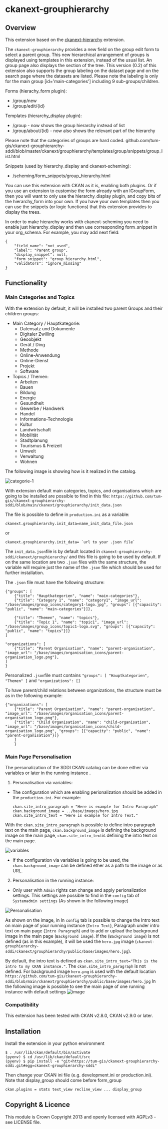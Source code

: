 # ckanext-grouphierarchy
## Overview
This extension based on the [ckanext-hierarchy](https://github.com/ckan/ckanext-hierarchy) extension.


The `ckanext-grouphierarchy` provides a new field on the group edit form to select a parent group. This new hierarchical arrangement of groups is displayed
using templates in this extension, instead of the usual list. An group
page also displays the section of the tree.
This version (0.2) of this extension also supports the group labeling on the dataset page and on the search page where the datasets are listed. Please note the labeling is only for the main group [id='main-categories'] including 9 sub-groups/children. 

Forms (hierachy_form plugin):
* /group/new
* /group/edit/{id}

Templates (hierarchy_display plugin):
* /group - now shows the group hierarchy instead of list
* /group/about/{id} - now also shows the relevant part of the hierarchy

Please note that the categories of groups are hard coded.
github.com/tum-gis/ckanext-grouphierarchy-sddi/blob/master/ckanext/grouphierarchy/templates/group/snippets/group_list.html


Snippets (used by hierarchy_display and ckanext-scheming):
* /scheming/form_snippets/group_hierarchy.html

You can use this extension with CKAN as it is, enabling both plugins. Or if you
use an extension to customise the form already with an IGroupForm, then you
will want to only use the hierarchy_display plugin, and copy bits of the
hierarchy_form into your own. If you have your own templates then you can use
the snippets (or logic functions) that this extension provides to display the
trees.

In order to make hierarchy works with ckanext-scheming you need to enable just
hierarchy_display and then use corresponding form_snippet in your org_schema.
For example, you may add next field:
```
{
    "field_name": "not_used",
    "label": "Parent group",
    "display_snippet": null,
    "form_snippet": "group_hierarchy.html",
    "validators": "ignore_missing"
}
```

## Functionality

### Main Categories and Topics
With the extension by default, it will be installed two parent Groups and their children groups:
* Main Category / Hauptkategorie:
  * Datensatz und Dokumente
  * Digitaler Zwilling
  * Geoobjekt
  * Gerät / Ding
  * Methode
  * Online-Anwendung
  * Online-Dienst
  * Projekt
  * Software
* Topics / Themen:
  * Arbeiten
  * Bauen
  * Bildung
  * Energie
  * Gesundheit
  * Gewerbe / Handwerk
  * Handel
  * Informations-Technologie
  * Kultur
  * Landwirtschaft
  * Mobilität
  * Stadtplanung
  * Tourismus & Freizeit
  * Umwelt
  * Verwaltung
  * Wohnen

The following image is showing how is it realized in the catalog.

![categorie-1](https://github.com/tum-gis/ckanext-grouphierarchy-sddi/assets/93824048/854d1a78-3bbf-42cf-b153-2225d59e28d4)


With extension default main categories, topics, and organisations which are going to be installed are possible to find in this file: 
`https://github.com/tum-gis/ckanext-grouphierarchy-sddi/blob/main/ckanext/grouphierarchy/init_data.json`

The file is possible to define in `production.ini` as a variable:
```
ckanext.grouphierarchy.init_data=name_init_data_file.json
```
or
```
ckanext.grouphierarchy.init_data= `url to your .json file`
```
The `init_data.json`file is by default located in `ckanext-grouphierarchy-sddi/ckanext/grouphierarchy/` and this file is going to be used by default. If on the same location are two `.json` files with the same structure, the variable will require just the name of the `.json` file which should be used for further installation.

The `.json` file must have the following structure:
```
{"groups": [
    {"title": "Hauptkategorien", "name": "main-categories"},
    {"title": "Category 1", "name": "category1", "image_url": "/base/images/group_icons/category1-logo.jpg", "groups": [{"capacity": "public", "name": "main-categories"}]},

    {"title": "Themen", "name": "topics"},
    {"title": "Topic 1", "name": "topic1", "image_url": "/base/images/group_icons/topic1-logo.svg", "groups": [{"capacity": "public", "name": "topics"}]}
]

"organizations": [
    {"title": "Parent Organisation", "name": "parent-organisation", "image_url": "/base/images/organisation_icons/parent-organisation_logo.png"},
]
}
```
Personalized `.json`file must contains `"groups": [ "Hauptkategorien", "Themen" ]` and `"organizations": []`

To have parent/child relations between organizations, the structure must be as in the following example:

```
{"organizations": [
    {"title": "Parent Organisation", "name": "parent-organisation", "image_url": "/base/images/organisation_icons/parent-organisation_logo.png"},
    {"title": "Child Organisation", "name": "child-organisation", "image_url": "/base/images/organisation_icons/child-organisation_logo.png", "groups": [{"capacity": "public", "name": "parent-organisation"}]}
	]
	}
```


### Main Page Personalisation

The personalization of the SDDI CKAN catalog can be done either via variables or later in the running instance .
1. Personalisation via variables:
- The configuration which are enabling perionalization should be added in the `production.ini`. For example:
    ```
    ckan.site_intro_paragraph = "Here is example for Intro Paragraph"
    ckan.background_image = ../base/images/hero.jpg 
    ckan.site_intro_text = "Here is example for Intro Text."
With the `ckan.site_intro_paragraph` is possible to define intro paragraph text on the main page, `ckan.background_image` is defining the background image on the main page, `ckan.site_intro_text`is defining the intro text on the main page.

![variables](https://github.com/tum-gis/ckanext-grouphierarchy-sddi/assets/93824048/4c309aa3-dd0d-4bdd-9b86-bf80ca916ce1)

- If the configuration via variables is going to be used, the `ckan.background_image` can be defined ether as a path to the image or as URL.

2. Personalisation in the running instance:
- Only user with `Admin` rights can change and apply perionalization settings.
This settings are possible to find in the `config` tab of `Systemadmin settings` (As shown in the following image)

![Personalisation](https://github.com/tum-gis/ckanext-grouphierarchy-sddi/assets/93824048/1df24bd5-a66d-4fd7-8195-6abcf0cf98d7)

As shown on the image, in In `config` tab is possible to change the Intro text on main page of your running instance (`Intro Text`), Paragraph under intro text on main page (`Intro Paragraph`) and to add or upload the background image in the main page (`Background image`).
If the (`Background image`) is not defined (as in this example), it will be used the `hero.jpg` image (`ckanext-grouphierarchy-sddi/ckanext/grouphierarchy/public/base/images/hero.jpg`).

By default, the intro text is defined as `ckan.site_intro_text="This is the intro to my CKAN instance."`. The `ckan.site_intro_paragraph` is not defined. For background image  `hero.png` is used with the default location `https://github.com/tum-gis/ckanext-grouphierarchy-sddi/blob/main/ckanext/grouphierarchy/public/base/images/hero.jpg`
In the following image is possible to see the main page of one running instance with default settings
![image](https://github.com/tum-gis/ckanext-grouphierarchy-sddi/assets/93824048/801a2685-9398-4f13-b881-a14a2eb25bb5)


### Compatibility

This extension has been tested with CKAN v2.8.0, CKAN v2.9.0 or later.

## Installation

Install the extension in your python environment
```
$ . /usr/lib/ckan/default/bin/activate
(pyenv) $ cd /usr/lib/ckan/default/src
(pyenv) $ pip install -e "git+https://tum-gis/ckanext-grouphierarchy-sddi.git#egg=ckanext-grouphierarchy-sddi"
```
Then change your CKAN ini file (e.g. development.ini or production.ini).  Note that display_group
should come before form_group
```
ckan.plugins = stats text_view recline_view ... display_group
```

## Copyright & Licence

This module is Crown Copyright 2013 and openly licensed with AGPLv3 - see LICENSE file.
